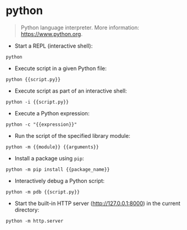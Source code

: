 # python

> Python language interpreter.
> More information: <https://www.python.org>.

- Start a REPL (interactive shell):

`python`

- Execute script in a given Python file:

`python {{script.py}}`

- Execute script as part of an interactive shell:

`python -i {{script.py}}`

- Execute a Python expression:

`python -c "{{expression}}"`

- Run the script of the specified library module:

`python -m {{module}} {{arguments}}`

- Install a package using `pip`:

`python -m pip install {{package_name}}`

- Interactively debug a Python script:

`python -m pdb {{script.py}}`

- Start the built-in HTTP server (http://127.0.0.1:8000) in the current directory:

`python -m http.server`
